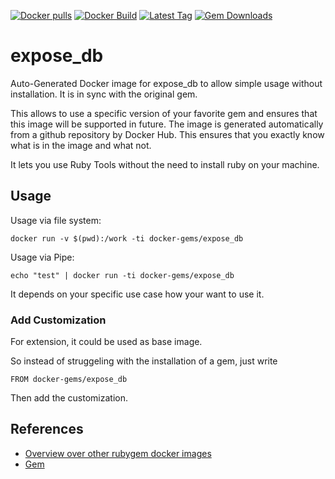 [![Docker pulls](https://img.shields.io/docker/pulls/rubygem/expose_db.svg)](https://hub.docker.com/r/rubygem/expose_db/)
[![Docker Build](https://img.shields.io/docker/automated/rubygem/expose_db.svg)](https://hub.docker.com/r/rubygem/expose_db/)
[![Latest Tag](https://img.shields.io/github/tag/docker-rubygem/expose_db.svg)](https://hub.docker.com/r/rubygem/expose_db/)
[![Gem Downloads](https://img.shields.io/gem/dt/expose_db.svg)](https://rubygems.org/gems/expose_db/)
# expose_db

Auto-Generated Docker image for expose_db to allow simple usage without installation.
It is in sync with the original gem.

This allows to use a specific version of your favorite gem and ensures that this image will be supported in future.
The image is generated automatically from a github repository by Docker Hub.
This ensures that you exactly know what is in the image and what not.

It lets you use Ruby Tools without the need to install ruby on your machine.

## Usage

Usage via file system:

`docker run -v $(pwd):/work -ti docker-gems/expose_db`

Usage via Pipe:

`echo "test" | docker run -ti docker-gems/expose_db`

It depends on your specific use case how your want to use it.

### Add Customization

For extension, it could be used as base image.

So instead of struggeling with the installation of a gem, just write

`FROM docker-gems/expose_db`

Then add the customization.

## References

 - [Overview over other rubygem docker images](https://github.com/thinkbot/docker-rubygem)
 - [Gem](https://rubygems.org/gems/expose_db/)

